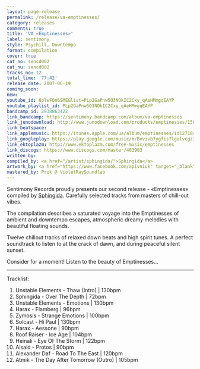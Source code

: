 ```yaml
---
layout: page-release
permalink: /release/va-emptinesses/
category: releases
comments: true
title: 'VA «Emptinesses»'
label: sentimony
style: Psychill, Downtempo
format: compilation
cover: true
cat_no: sencd002
cat_nu: sencd002
tracks_no: 12
total_time: '77:42'
release_date: 2007-06-19
coming_soon: 
new: 
youtube_id: 6plwFQo6SME&list=PLp2GaPnw5O3NOkIC2Cxy_qAeHMmgqEAYP
youtube_playlist_id: PLp2GaPnw5O3NOkIC2Cxy_qAeHMmgqEAYP
bandcamp_id: 2938863422
link_bandcamp: https://sentimony.bandcamp.com/album/va-emptinesses
link_junodownload: http://www.junodownload.com/products/emptinesses/1507876-02
link_beatspace: 
link_applemusic: https://itunes.apple.com/ua/album/emptinesses/id1271845181?l=uk
link_googleplay: https://play.google.com/music/m/Bvvivb7ygfis7lgalvcgz3b6edu?t=Emptinesses
link_ektoplazm: http://www.ektoplazm.com/free-music/emptinesses
link_discogs: https://www.discogs.com/master/403903
written_by: 
compiled_by: <a href="/artist/sphingida/">Sphingida</a>
artwork_by: <a href="https://www.facebook.com/apivniuk" target="_blank" rel="noopener">Anton Pivniuk</a>
mastered_by: Prok @ VioletRaySoundlab
---
```


Sentimony Records proudly presents our second release - «Emptinesses» compiled by <a href="/artist/sphingida/">Sphingida</a>. Carefully selected tracks from masters of chill-out vibes.

The compilation describes a saturated voyage into the Emptinesses of ambient and downtempo escapes, atmospheric dreamy melodies with beautiful floating sounds.

Twelve chillout tracks of relaxed down beats and high spirit tunes. A perfect soundtrack to listen to at the crack of dawn, and during peaceful silent sunset.

Consider for a moment! Listen to the beauty of Emptinesses...

---
Tracklist:

01. Unstable Elements - Thaw (Intro) \| 130bpm
02. Sphingida - Over The Depth \| 72bpm
03. Unstable Elements - Emotions \| 130bpm
04. Harax - Flamberg \| 96bpm
05. Zymosis - Strange Emotions \| 100bpm
06. Solcast - Hi Paul \| 130bpm
07. Harax - Aessone \| 90bpm
08. Roof Raiser - Ice Age \| 104bpm
09. Heinali - Eye Of The Storm \| 122bpm
10. Aisaid - Protos \| 90bpm
11. Alexander Daf - Road To The East \| 120bpm
12. Atmik - The Day After Tomorrow (Outro) \| 105bpm
